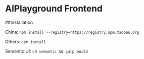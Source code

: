 # AIPlayground Frontend

##Installation

China: `npm install --registry=https://registry.npm.taobao.org`

Others: `npm install`

Semantic UI: `cd semantic && gulp build`

